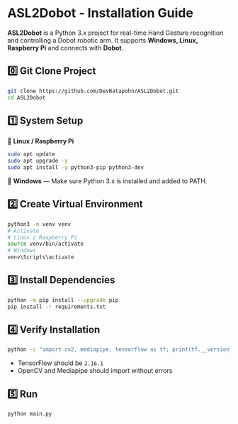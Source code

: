 # ASL2Dobot - Installation Guide
**ASL2Dobot** is a Python 3.x project for real-time Hand Gesture recognition and controlling a Dobot robotic arm. It supports **Windows, Linux, Raspberry Pi** and connects with **Dobot**.

## 0️⃣ Git Clone Project
```bash
git clone https://github.com/DevNatapohn/ASL2Dobot.git
cd ASL2Dobot
```

## 1️⃣ System Setup
🔹 **Linux / Raspberry Pi**
```bash
sudo apt update
sudo apt upgrade -y
sudo apt install -y python3-pip python3-dev
```
🔹 **Windows** — Make sure Python 3.x is installed and added to PATH.

## 2️⃣ Create Virtual Environment
```bash
python3 -m venv venv
# Activate
# Linux / Raspberry Pi
source venv/bin/activate
# Windows
venv\Scripts\activate
```

## 3️⃣ Install Dependencies
```bash
python -m pip install --upgrade pip
pip install -r requirements.txt
```

## 4️⃣ Verify Installation
```bash
python -c "import cv2, mediapipe, tensorflow as tf; print(tf.__version__)"
```
- TensorFlow should be `2.16.1`
- OpenCV and Mediapipe should import without errors

## 5️⃣ Run
```bash
python main.py
```

